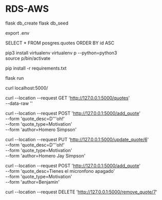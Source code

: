 # RDS-AWS

flask db_create
flask db_seed 


export .env



SELECT * FROM posgres.quotes
ORDER BY id ASC 


pip3 install virtualenv
virtualenv p --python=python3  
source p/bin/activate

pip install -r requirements.txt

flask run





curl localhost:5000/

curl --location --request GET 'http://127.0.0.1:5000/quotes' \
--data-raw ''


curl --location --request POST 'http://127.0.0.1:5000/add_quote' \
--form 'quote_desc=D'\''oh!' \
--form 'quote_type=Motivation' \
--form 'author=Homero Simpson'

curl --location --request PUT 'http://127.0.0.1:5000/update_quote/6' \
--form 'quote_desc=D'\''oh!' \
--form 'quote_type=Motivation' \
--form 'author=Homero Jay  Simpson'



curl --location --request POST 'http://127.0.0.1:5000/add_quote' \
--form 'quote_desc=Tienes el micronfono apagado' \
--form 'quote_type=Motivation' \
--form 'author=Benjamin'



curl --location --request DELETE 'http://127.0.0.1:5000/remove_quote/7'












